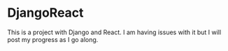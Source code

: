 # DjangoReact
This is a project with Django and React. I am having issues with it but I will post my progress as I go along.
